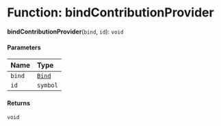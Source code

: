 # Function: bindContributionProvider

**bindContributionProvider**(`bind`, `id`): `void`

#### Parameters

| Name | Type |
| :------ | :------ |
| `bind` | [`Bind`](/auto-docs/editor/types/interfaces.Bind.md) |
| `id` | `symbol` |

#### Returns

`void`
